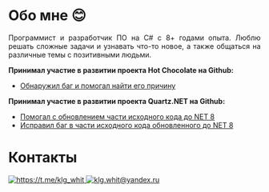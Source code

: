 <h1>Обо мне 😊</h1>
<p style="text-align: justify;">Программист и разработчик ПО на C# с 8+ годами опыта. Люблю решать сложные задачи и узнавать что-то новое, а также общаться на различные темы с позитивными людьми.</p>

**Принимал участие в развитии проекта Hot Chocolate на Github:**
* [Обнаружил баг и помогал найти его причину](https://github.com/ChilliCream/graphql-platform/issues/3463)

**Принимал участие в развитии проекта Quartz.NET на Github:**
* [Помогал с обновлением части исходного кода до NET 8](https://github.com/quartznet/quartznet/pull/2386)
* [Исправил баг в части исходного кода обновленного до NET 8](https://github.com/quartznet/quartznet/pull/2522)

<h1>Контакты</h1>
<div>
  <a href="https://t.me/klg_whit" target="_blank">
    <img src="https://img.icons8.com/?size=50&id=oWiuH0jFiU0R&format=png&color=000000" alt="https://t.me/klg_whit"/>
  </a>
  <a href="mailto:klg.whit@yandex.ru" target="_blank">
    <img src="https://img.icons8.com/?size=50&id=OumT4lIcOllS&format=png&color=000000" alt="klg.whit@yandex.ru"/>
  </a>
</div>

<!--
**GhostlyRaven/GhostlyRaven** is a ✨ _special_ ✨ repository because its `README.md` (this file) appears on your GitHub profile.

Here are some ideas to get you started:

- 🔭 I’m currently working on ...
- 🌱 I’m currently learning ...
- 👯 I’m looking to collaborate on ...
- 🤔 I’m looking for help with ...
- 💬 Ask me about ...
- 📫 How to reach me: ...
- 😄 Pronouns: ...
- ⚡ Fun fact: ...
-->
